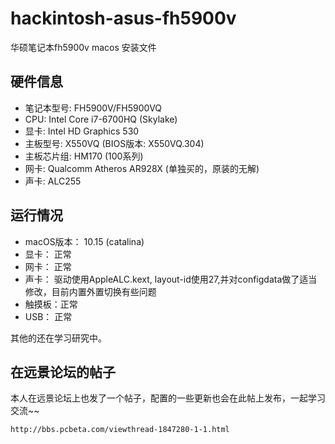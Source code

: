# hackintosh-asus-fh5900v
华硕笔记本fh5900v macos 安装文件

## 硬件信息
* 笔记本型号: FH5900V/FH5900VQ
* CPU: Intel Core i7-6700HQ (Skylake)
* 显卡: Intel HD Graphics 530
* 主板型号: X550VQ (BIOS版本: X550VQ.304)
* 主板芯片组: HM170 (100系列)
* 网卡: Qualcomm Atheros AR928X (单独买的，原装的无解)
* 声卡: ALC255

## 运行情况
* macOS版本： 10.15 (catalina)
* 显卡： 正常
* 网卡： 正常
* 声卡： 驱动使用AppleALC.kext, layout-id使用27,并对configdata做了适当修改，目前内置外置切换有些问题
* 触摸板：正常
* USB： 正常

其他的还在学习研究中。


## 在远景论坛的帖子
本人在远景论坛上也发了一个帖子，配置的一些更新也会在此帖上发布，一起学习交流~~
```
http://bbs.pcbeta.com/viewthread-1847280-1-1.html
```

